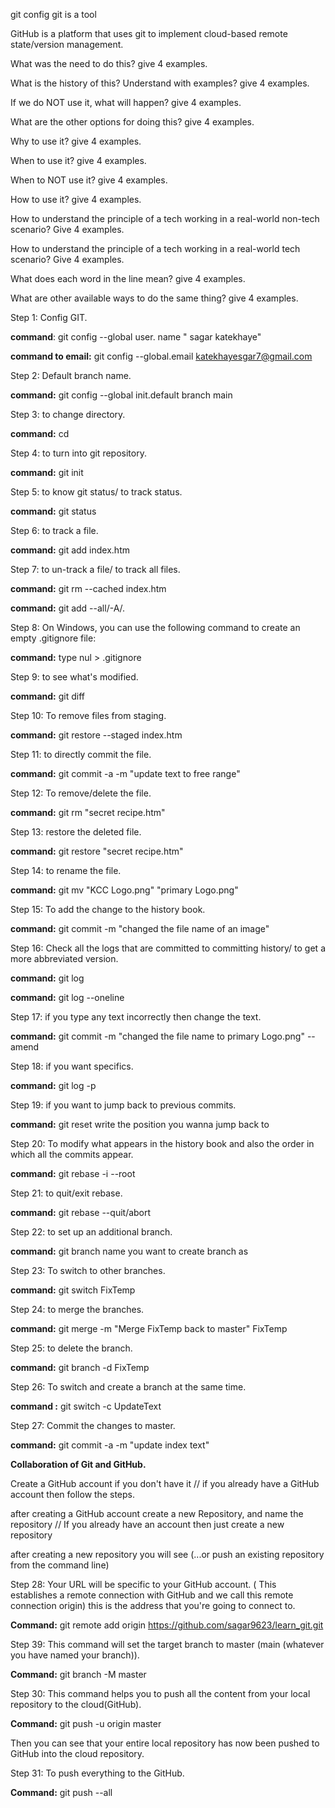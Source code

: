 git config
git is a tool

GitHub is a platform that uses git to implement cloud-based remote state/version management.

What was the need to do this? give 4 examples.

What is the history of this? Understand with examples? give 4 examples.

If we do NOT use it, what will happen? give 4 examples.

What are the other options for doing this? give 4 examples.

Why to use it? give 4 examples.

When to use it? give 4 examples.

When to NOT use it? give 4 examples.

How to use it? give 4 examples.

How to understand the principle of a tech working in a real-world non-tech scenario? Give 4 examples.

How to understand the principle of a tech working in a real-world tech scenario? Give 4 examples.

What does each word in the line mean? give 4 examples.

What are other available ways to do the same thing? give 4 examples.

Step 1: Config GIT.

**command**: git config --global user. name " sagar katekhaye"

**command to email:** git config --global.email katekhayesgar7@gmail.com

Step 2: Default branch name.

**command:** git config --global init.default branch main

Step 3: to change directory.

**command:** cd

Step 4: to turn into git repository.

**command:** git init

Step 5: to know git status/ to track status.

**command:** git status

Step 6: to track a file.

**command:** git add index.htm

Step 7: to un-track a file/ to track all files.

**command:** git rm --cached index.htm

**command:** git add --all/-A/.

Step 8: On Windows, you can use the following command to create an empty .gitignore file:

**command:** type nul > .gitignore

Step 9: to see what's modified.

**command:** git diff

Step 10: To remove files from staging.

**command:** git restore --staged index.htm

Step 11: to directly commit the file.

**command:** git commit -a -m "update text to free range"

Step 12: To remove/delete the file.

**command:** git rm "secret recipe.htm"

Step 13: restore the deleted file.

**command:** git restore "secret recipe.htm"

Step 14: to rename the file.

**command:** git mv "KCC Logo.png" "primary Logo.png"

Step 15: To add the change to the history book.

**command:** git commit -m "changed the file name of an image"

Step 16: Check all the logs that are committed to committing history/ to get a more abbreviated version.

**command:** git log

**command:** git log --oneline

Step 17: if you type any text incorrectly then change the text.

**command:** git commit -m "changed the file name to primary Logo.png" --amend

Step 18: if you want specifics.

**command:** git log -p

Step 19: if you want to jump back to previous commits.

**command:** git reset write the position you wanna jump back to

Step 20: To modify what appears in the history book and also the order in which all the commits appear.

**command:** git rebase -i --root

Step 21: to quit/exit rebase.

**command:** git rebase --quit/abort

Step 22: to set up an additional branch.

**command:** git branch name you want to create branch as

Step 23: To switch to other branches.

**command:** git switch FixTemp

Step 24: to merge the branches.

**command:** git merge -m "Merge FixTemp back to master" FixTemp

Step 25: to delete the branch.

**command:** git branch -d FixTemp

Step 26: To switch and create a branch at the same time.

**command :** git switch -c UpdateText

Step 27: Commit the changes to master.

**command:** git commit -a -m "update index text"

**Collaboration of Git and GitHub.**

Create a GitHub account if you don't have it // if you already have a GitHub account then follow the steps.

after creating a GitHub account create a new Repository, and name the repository // If you already have an account then just create a new repository

after creating a new repository you will see (...or push an existing repository from the command line)

Step 28: Your URL will be specific to your GitHub account. ( This establishes a remote connection with GitHub and we call this remote connection origin) this is the address that you're going to connect to.

**Command:** git remote add origin https://github.com/sagar9623/learn_git.git

Step 39: This command will set the target branch to master (main (whatever you have named your branch)).

**Command:** git branch -M master

Step 30: This command helps you to push all the content from your local repository to the cloud(GitHub).

**Command:** git push -u origin master

Then you can see that your entire local repository has now been pushed to GitHub into the cloud repository.

Step 31: To push everything to the GitHub.

**Command:** git push --all
